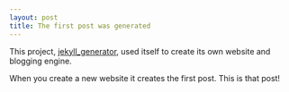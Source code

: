 ```yaml
---
layout: post
title: The first post was generated
---
```


This project, [jekyll_generator](http://drnic.github.com/jekyll_generator), used itself to create its own website and blogging engine.

When you create a new website it creates the first post. This is that post!
